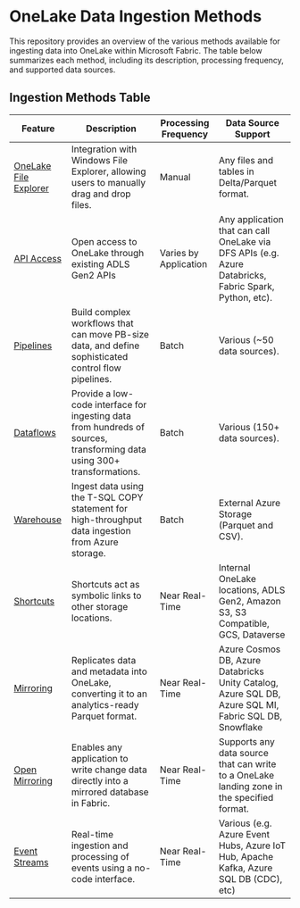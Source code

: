 # OneLake Data Ingestion Methods  
  
This repository provides an overview of the various methods available for ingesting data into OneLake within Microsoft Fabric. The table below summarizes each method, including its description, processing frequency, and supported data sources.  
  
## Ingestion Methods Table  
  
| Feature                | Description                                                                                          | Processing Frequency | Data Source Support                                                                                   |
|------------------------|------------------------------------------------------------------------------------------------------|----------------------|------------------------------------------------------------------------------------------------------|
| [OneLake File Explorer](https://learn.microsoft.com/en-us/fabric/onelake/onelake-file-explorer)  | Integration with Windows File Explorer, allowing users to manually drag and drop files.              | Manual               | Any files and tables in Delta/Parquet format.                                                         |
| [API Access](https://learn.microsoft.com/en-us/fabric/onelake/onelake-access-api)             | Open access to OneLake through existing ADLS Gen2 APIs                                               | Varies by Application| Any application that can call OneLake via DFS APIs (e.g. Azure Databricks, Fabric Spark, Python, etc).|
| [Pipelines](https://learn.microsoft.com/en-us/fabric/data-factory/data-factory-overview#data-pipelines)              | Build complex workflows that can move PB-size data, and define sophisticated control flow pipelines. | Batch                | Various (~50 data sources).                                                                           |
| [Dataflows](https://learn.microsoft.com/en-us/fabric/data-factory/data-factory-overview#dataflows)              | Provide a low-code interface for ingesting data from hundreds of sources, transforming data using 300+ transformations. | Batch | Various (150+ data sources). |
| [Warehouse](https://learn.microsoft.com/en-us/fabric/data-warehouse/ingest-data-copy)              | Ingest data using the T-SQL COPY statement for high-throughput data ingestion from Azure storage.    | Batch                | External Azure Storage (Parquet and CSV).                                                             |
| [Shortcuts](https://learn.microsoft.com/en-us/fabric/onelake/onelake-shortcuts)              | Shortcuts act as symbolic links to other storage locations.                                          | Near Real-Time       | Internal OneLake locations, ADLS Gen2, Amazon S3, S3 Compatible, GCS, Dataverse                      |
| [Mirroring](https://learn.microsoft.com/en-us/fabric/database/mirrored-database/overview)              | Replicates data and metadata into OneLake, converting it to an analytics-ready Parquet format.       | Near Real-Time       | Azure Cosmos DB, Azure Databricks Unity Catalog, Azure SQL DB, Azure SQL MI, Fabric SQL DB, Snowflake |
| [Open Mirroring](https://learn.microsoft.com/en-us/fabric/database/mirrored-database/open-mirroring)         | Enables any application to write change data directly into a mirrored database in Fabric.            | Near Real-Time       | Supports any data source that can write to a OneLake landing zone in the specified format.           |
| [Event Streams](https://learn.microsoft.com/en-us/fabric/real-time-intelligence/event-streams/overview)          | Real-time ingestion and processing of events using a no-code interface.                              | Near Real-Time       | Various (e.g. Azure Event Hubs, Azure IoT Hub, Apache Kafka, Azure SQL DB (CDC), etc)                |
